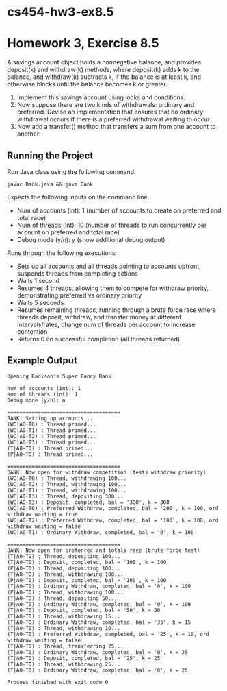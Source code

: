 # cs454-hw3-ex8.5

# Homework 3, Exercise 8.5

A savings account object holds a nonnegative balance, and provides deposit(k) and withdraw(k) methods, where deposit(k) adds k to the balance, and withdraw(k) subtracts k, if the balance is at least k, and otherwise blocks until the balance becomes k or greater.
1. Implement this savings account using locks and conditions.
2. Now suppose there are two kinds of withdrawals: ordinary and preferred. Devise
   an implementation that ensures that no ordinary withdrawal occurs if there is a
   preferred withdrawal waiting to occur.
3. Now add a transfer() method that transfers a sum from one account to another:

## Running the Project
Run Java class using the following command.
```
javac Bank.java && java Bank
```
Expects the following inputs on the command line:

- Num of accounts (int): 1 (number of accounts to create on preferred and total race)
- Num of threads (int): 10 (number of threads to run concurrently per account on preferred and total race)
- Debug mode (y/n): y (show additional debug output)

Runs through the following executions:

- Sets up all accounts and all threads pointing to accounts upfront, suspends threads from completing actions
- Waits 1 second
- Resumes 4 threads, allowing them to compete for withdraw priority, demonstrating preferred vs ordinary priority
- Waits 5 seconds
- Resumes remaining threads, running through a brute force race where threads deposit, withdraw, and transfer money at different intervals/rates, change num of threads per account to increase contention
- Returns 0 on successful completion (all threads returned)

## Example Output
```
Opening Radison's Super Fancy Bank

Num of accounts (int): 1
Num of threads (int): 1
Debug mode (y/n): n

=====================================
BANK: Setting up accounts...
(WC|A0-T0) : Thread primed...
(WC|A0-T1) : Thread primed...
(WC|A0-T2) : Thread primed...
(WC|A0-T3) : Thread primed...
(T|A0-T0) : Thread primed...
(P|A0-T0) : Thread primed...

=====================================
BANK: Now open for withdraw competition (tests withdraw priority)
(WC|A0-T0) : Thread, withdrawing 100...
(WC|A0-T2) : Thread, withdrawing 100...
(WC|A0-T1) : Thread, withdrawing 100...
(WC|A0-T3) : Thread, depositing 300...
(WC|A0-T3) : Deposit, completed, bal = '300', k = 300
(WC|A0-T0) : Preferred Withdraw, completed, bal = '200', k = 100, ord withdraw waiting = true
(WC|A0-T2) : Preferred Withdraw, completed, bal = '100', k = 100, ord withdraw waiting = false
(WC|A0-T1) : Ordinary Withdraw, completed, bal = '0', k = 100

=====================================
BANK: Now open for preferred and totals race (brute force test)
(T|A0-T0) : Thread, depositing 100...
(T|A0-T0) : Deposit, completed, bal = '100', k = 100
(P|A0-T0) : Thread, depositing 100...
(T|A0-T0) : Thread, withdrawing 100...
(P|A0-T0) : Deposit, completed, bal = '100', k = 100
(T|A0-T0) : Ordinary Withdraw, completed, bal = '0', k = 100
(P|A0-T0) : Thread, withdrawing 100...
(T|A0-T0) : Thread, depositing 50...
(P|A0-T0) : Ordinary Withdraw, completed, bal = '0', k = 100
(T|A0-T0) : Deposit, completed, bal = '50', k = 50
(T|A0-T0) : Thread, withdrawing 15...
(T|A0-T0) : Ordinary Withdraw, completed, bal = '35', k = 15
(T|A0-T0) : Thread, withdrawing 10...
(T|A0-T0) : Preferred Withdraw, completed, bal = '25', k = 10, ord withdraw waiting = false
(T|A0-T0) : Thread, transferring 25...
(T|A0-T0) : Ordinary Withdraw, completed, bal = '0', k = 25
(T|A0-T0) : Deposit, completed, bal = '25', k = 25
(T|A0-T0) : Thread, withdrawing 25...
(T|A0-T0) : Ordinary Withdraw, completed, bal = '0', k = 25

Process finished with exit code 0
```